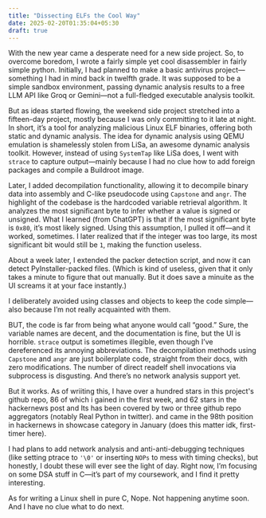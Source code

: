 ```yaml
---
title: "Dissecting ELFs the Cool Way"
date: 2025-02-20T01:35:04+05:30
draft: true
---
```


With the new year came a desperate need for a new side project. So, to overcome boredom, I wrote a fairly simple yet cool disassembler in fairly simple python. Initially, I had planned to make a basic antivirus project—something I had in mind back in twelfth grade. It was supposed to be a simple sandbox environment, passing dynamic analysis results to a free LLM API like Groq or Gemini—not a full-fledged executable analysis toolkit.

But as ideas started flowing, the weekend side project stretched into a fifteen-day project, mostly because I was only committing to it late at night. In short, it’s a tool for analyzing malicious Linux ELF binaries, offering both static and dynamic analysis. The idea for dynamic analysis using QEMU emulation is shamelessly stolen from LiSa, an awesome dynamic analysis toolkit. However, instead of using `SystemTap` like LiSa does, I went with `strace` to capture output—mainly because I had no clue how to add foreign packages and compile a Buildroot image.

Later, I added decompilation functionality, allowing it to decompile binary data into assembly and C-like pseudocode using `Capstone` and `angr`. The highlight of the codebase is the hardcoded variable retrieval algorithm. It analyzes the most significant byte to infer whether a value is signed or unsigned. What I learned (from ChatGPT) is that if the most significant byte is `0x80`, it’s most likely signed. Using this assumption, I pulled it off—and it worked, sometimes. I later realized that if the integer was too large, its most significant bit would still be `1`, making the function useless.

About a week later, I extended the packer detection script, and now it can detect PyInstaller-packed files. (Which is kind of useless, given that it only takes a minute to figure that out manually. But it does save a minuite as the UI screams it at your face instantly.)

I deliberately avoided using classes and objects to keep the code simple—also because I’m not really acquainted with them.

BUT, the code is far from being what anyone would call “good.” Sure, the variable names are decent, and the documentation is fine, but the UI is horrible. `strace` output is sometimes illegible, even though I’ve dereferenced its annoying abbreviations. The decompilation methods using `Capstone` and `angr` are  just boilerplate code, straight from their docs, with zero modifications. The number of direct readelf shell invocations via subprocess is disgusting. And there’s no network analysis support yet.

But it works. As of wriiting this, I have over a hundred stars in this project's github repo, 86 of which i gained in the first week, and 62 stars in the hackernews post and Its has been covered by two or three github repo aggregators (notably Real Python in twitter). and came in the 98th position in hackernews in showcase category in January (does this matter idk, first-timer here).

I had plans to add network analysis and anti-anti-debugging techniques (like setting ptrace to `'\0'` or inserting `NOPs` to mess with timing checks), but honestly, I doubt these will ever see the light of day. Right now, I’m focusing on some DSA stuff in C—it’s part of my coursework, and I find it pretty interesting.

As for writing a Linux shell in pure C, Nope. Not happening anytime soon. And I have no clue what to do next.


